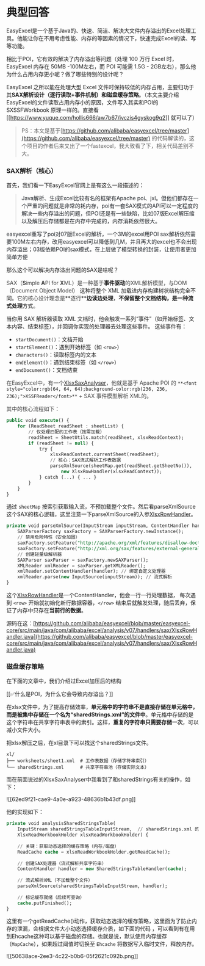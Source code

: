 # 典型回答


EasyExcel是一个基于Java的、快速、简洁、解决大文件内存溢出的Excel处理工具。他能让你在不用考虑性能、内存的等因素的情况下，快速完成Excel的读、写等功能。



相比于POI，它有效的解决了内存溢出等问题（处理 100 万行 Excel 时，EasyExcel 内存在 50MB -100M左右，而 POI 可能需 1.5G - 2GB左右），那么他为什么占用内存更小呢？做了哪些特别的设计呢？



EasyExcel 之所以能在处理大型 Excel 文件时保持较低的内存占用，主要归功于其**SAX解析设计（逐行读取+事件机制）**和**磁盘缓存策略**。（本文主要介绍EasyExcel的文件读取占用内存小的原因，文件写入其实和POI的 SXSSFWorkbook  原理一样的。直接看[[https://www.yuque.com/hollis666/aw7b67/ivczis4gyskog9q2]] 就可以了）



> PS：本文是基于[https://github.com/alibaba/easyexcel/tree/master](https://github.com/alibaba/easyexcel/tree/master) 的代码解读的，这个项目的作者后来又出了一个fastexcel，我大致看了下，相关代码差别不大。
>



### SAX解析（核心）


首先，我们看一下EasyExcel官网上是有这么一段描述的：



> <font style="color:rgb(31, 35, 40);">Java解析、生成Excel比较有名的框架有Apache poi、jxl。但他们都存在一个严重的问题就是非常的耗内存，poi有一套SAX模式的API可以一定程度的解决一些内存溢出的问题，但POI还是有一些缺陷，比如07版Excel解压缩以及解压后存储都是在内存中完成的，内存消耗依然很大。</font>
>
>   
<font style="color:rgb(31, 35, 40);">easyexcel重写了poi对07版Excel的解析，一个3M的excel用POI sax解析依然需要100M左右内存，改用easyexcel可以降低到几M，并且再大的excel也不会出现内存溢出；03版依赖POI的sax模式，在上层做了模型转换的封装，让使用者更加简单方便</font>
>



那么这个可以解决内存溢出问题的SAX是啥呢？



<font style="color:rgb(64, 64, 64);">SAX（</font>**<font style="color:rgb(64, 64, 64);">S</font>**<font style="color:rgb(64, 64, 64);">imple </font>**<font style="color:rgb(64, 64, 64);">A</font>**<font style="color:rgb(64, 64, 64);">PI for </font>**<font style="color:rgb(64, 64, 64);">X</font>**<font style="color:rgb(64, 64, 64);">ML）是一种基于</font>**事件驱动**<font style="color:rgb(64, 64, 64);">的XML解析模型，与DOM（Document Object Model）</font> 这种将整个 XML 加载进内存构建树状结构完全不同<font style="color:rgb(64, 64, 64);">。它的核心设计理念是</font>**<font style="color:rgb(64, 64, 64);">逐行</font>****边读边处理**<font style="color:rgb(64, 64, 64);">，</font>**不保留整个文档结构，**是一种**流式处理**方式<font style="color:rgb(64, 64, 64);">。</font>

<font style="color:rgb(64, 64, 64);"></font>

当你用 SAX 解析器读取 XML 文档时，他会触发一系列“事件”（如开始标签、文本内容、结束标签），并回调你实现的处理器去处理这些事件。  这些事件有：

+ `startDocument()`：文档开始
+ `startElement()`：遇到开始标签（如 `<row>`）
+ `characters()`：读取标签内的文本
+ `endElement()`：遇到结束标签（如 `</row>`）
+ `endDocument()`：文档结束





<font style="color:rgb(64, 64, 64);">在EasyExcel中，有一个</font>[XlsxSaxAnalyser](http://github.com/alibaba/easyexcel/blob/master/easyexcel-core/src/main/java/com/alibaba/excel/analysis/v07/XlsxSaxAnalyser.java)<font style="color:rgb(64, 64, 64);">，他就是基于 Apache POI 的 </font>`**<font style="color:rgb(64, 64, 64);background-color:rgb(236, 236, 236);">XSSFReader</font>**`<font style="color:rgb(64, 64, 64);"> + SAX 事件模型解析 XML的。</font>

<font style="color:rgb(64, 64, 64);"></font>

<font style="color:rgb(64, 64, 64);">其中的核心流程如下：</font>

```sql
public void execute() {
    for (ReadSheet readSheet : sheetList) {
        // 仅处理匹配的工作表（按需加载）
        readSheet = SheetUtils.match(readSheet, xlsxReadContext);
        if (readSheet != null) {
            try {
                xlsxReadContext.currentSheet(readSheet);
                // 核心：SAX流式解析工作表数据
                parseXmlSource(sheetMap.get(readSheet.getSheetNo()), 
                    new XlsxRowHandler(xlsxReadContext));
            } catch (...) { ... }
        }
    }
}
```



通过 `sheetMap` 按索引获取输入流，不预加载整个文件。然后看parseXmlSource这个SAX的核心逻辑，这里注意一下parseXmlSource的入参<u>XlsxRowHandler</u>。

<font style="color:rgb(139, 139, 139);"></font>

```sql
private void parseXmlSource(InputStream inputStream, ContentHandler handler) {
    SAXParserFactory saxFactory = SAXParserFactory.newInstance();
    // 禁用危险特性（安全加固）
    saxFactory.setFeature("http://apache.org/xml/features/disallow-doctype-decl", true);
    saxFactory.setFeature("http://xml.org/sax/features/external-general-entities", false);
    // 创建轻量级解析器
    SAXParser saxParser = saxFactory.newSAXParser();
    XMLReader xmlReader = saxParser.getXMLReader();
    xmlReader.setContentHandler(handler); // 绑定自定义处理器
    xmlReader.parse(new InputSource(inputStream)); // 流式解析
}
```



这个<u>XlsxRowHandler</u>是一个ContentHandler，他会一行一行处理数据， 每次遇到 `<row>` 开始就初始化新行数据容器，`</row>` 结束后就触发处理，随后丢弃，保证了内存中只存在**当前行的数据**。  



源码在这：[https://github.com/alibaba/easyexcel/blob/master/easyexcel-core/src/main/java/com/alibaba/excel/analysis/v07/handlers/sax/XlsxRowHandler.java](https://github.com/alibaba/easyexcel/blob/master/easyexcel-core/src/main/java/com/alibaba/excel/analysis/v07/handlers/sax/XlsxRowHandler.java)



### 磁盘缓存策略


在下面的文章中，我们介绍过Excel加压后的结构



[[✅什么是POI，为什么它会导致内存溢出？]]



在xlsx文件中，为了提高存储效率，**单元格中的字符串不是直接存储在单元格中，而是被集中存储在一个名为“sharedStrings.xml”的文件中**。单元格中存储的是这个字符串在共享字符串表中的索引。这样，**重复的字符串只需要存储一次**，可以减小文件大小。



把xlsx解压之后，在xl目录下可以找这个sharedStrings文件。



```plain
xl/
├── worksheets/sheet1.xml  # 工作表数据（存储字符串索引）
└── sharedStrings.xml      # 共享字符串池（存储实际文本）
```



而在前面说过的XlsxSaxAnalyser中我看到了和sharedStrings有关的操作，如下：



![[62ed9f21-cae9-4a0e-a923-48636b1b43df.png]]



他的实现如下：



```sql
private void analysisSharedStringsTable(
    InputStream sharedStringsTableInputStream,  // sharedStrings.xml 的输入流
    XlsxReadWorkbookHolder xlsxReadWorkbookHolder) {
    
    // 关键：获取动态选择的缓存策略（内存/磁盘）
    ReadCache cache = xlsxReadWorkbookHolder.getReadCache();
    
    // 创建SAX处理器（流式解析共享字符串）
    ContentHandler handler = new SharedStringsTableHandler(cache);
    
    // 流式解析XML（不加载整个文件）
    parseXmlSource(sharedStringsTableInputStream, handler);
    
    // 标记缓存就绪（后续可查询）
    cache.putFinished(); 
}

```



这里有一个getReadCache()动作，获取动态选择的缓存策略，这里面为了防止内存的泄漏，会根据文件大小动态选择缓存介质，如下面的代码 ，可以看到有在用到Ehcache这种可以基于磁盘的存储。也就是说，默认使用内存缓存 （`MapCache`），如果超过阈值时切换至 `Ehcache` 将数据写入临时文件，释放内存。



![[50638ace-2ee3-4c22-b0b6-05f2621c092b.png]]


